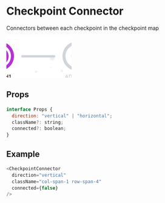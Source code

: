 # Checkpoint Connector

Connectors between each checkpoint in the checkpoint map

![](./readmeIMG/2023-02-14-16-17-51.png)

## Props

```js
interface Props {
  direction: "vertical" | "horizontal";
  className?: string;
  connected?: boolean;
}
```

## Example

```js
<CheckpointConnector
  direction="vertical"
  className="col-span-1 row-span-4"
  connected={false}
/>
```
